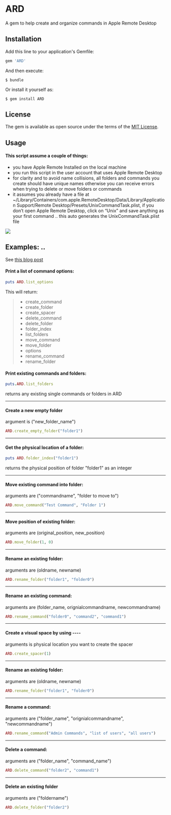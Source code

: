 # ARD

A gem to help create and organize commands in Apple Remote Desktop

## Installation

Add this line to your application's Gemfile:

```ruby
gem 'ARD'
```

And then execute:

    $ bundle

Or install it yourself as:

    $ gem install ARD

## License

The gem is available as open source under the terms of the [MIT License](http://opensource.org/licenses/MIT).

## Usage


#### This script assume a couple of things:
* you have Apple Remote Installed on the local machine
* you run this script in the user account that uses Apple Remote Desktop
* for clarity and to avoid name collisions, all folders and commands you create should have unique names otherwise you can receive errors when trying to delete or move folders or commands
* it assumes you already have a file at ~/Library/Containers/com.apple.RemoteDesktop/Data/Library/Application Support/Remote Desktop/Presets/UnixCommandTask.plist, if you don’t open Apple Remote Desktop, click on “Unix” and save anything as your first command .. this auto generates the UnixCommandTask.plist file


<img src="https://i1.wp.com/redlinetech.files.wordpress.com/2017/06/ard-compare-e1498534221453.png">


## Examples: ..
See [this blog post](https://redlinetech.wordpress.com/2017/05/17/organizing-commands-in-apple-remote-desktop-with-the-help-of-ruby/)


#### Print a list of command options:

```ruby
puts ARD.list_options
```
This will return:
> - create_command
> - create_folder
> - create_spacer
> - delete_command
> - delete_folder
> - folder_index
> - list_folders
> - move_command
> - move_folder
> - options
> - rename_command
> - rename_folder


#### Print existing commands and folders:
```ruby
puts.ARD.list_folders
```
returns any existing single commands or folders in ARD

---

#### Create a new empty folder
argument is ("new_folder_name")
```ruby
ARD.create_empty_folder("folder1")
```

---
#### Get the physical location of a folder:
``` ruby
puts ARD.folder_index("folder1")
```
returns the physical position of folder "folder1" as an integer

---

#### Move existing command into folder:
arguments are ("commandname", "folder to move to")
```ruby
ARD.move_command("Test Command", "Folder 1")
```

---


#### Move position of existing folder:
arguments are (original_position, new_position)
```ruby
ARD.move_folder(1, 0)
```

---

#### Rename an existing folder:
arguments are (oldname, newname)
```ruby
ARD.rename_folder("folder1", "folder0")
```
---

#### Rename an existing command:
arguments are (folder_name, orignialcommandname, newcommandname)
 ```ruby
 ARD.rename_command("folder0", "command2", "command1")
 ```
 ---

 #### Create a visual space by using ----
 arguments is physical location you want to create the spacer
 ```ruby
 ARD.create_spacer(1)
 ```
 ---

#### Rename an existing folder:
arguments are (oldname, newname)
```ruby
ARD.rename_folder("folder1", "folder0")
```
---
#### Rename a command:
arguments are ("folder_name", "orignialcommandname", "newcommandname")
```ruby
ARD.rename_command("Admin Commands", "list of users", "all users")
```
---
#### Delete a command:
arguments are ("folder_name", "command_name")
```ruby
ARD.delete_command("folder2", "command1")
```
---

#### Delete an existing folder
arguments are ("foldername")
```ruby
ARD.delete_folder("folder2")
```
